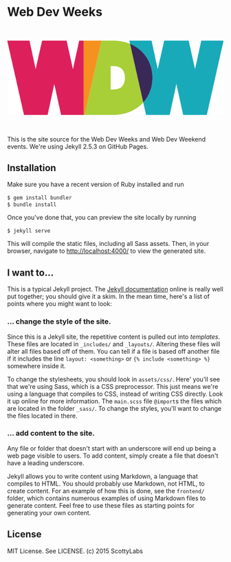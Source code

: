 # Web Dev Weeks

<br>

![WDW logo](assets/img/logo.svg)

<br>

This is the site source for the Web Dev Weeks and Web Dev Weekend events. We're
using Jekyll 2.5.3 on GitHub Pages.


## Installation

Make sure you have a recent version of Ruby installed and run

```console
$ gem install bundler
$ bundle install
```

Once you've done that, you can preview the site locally by running

```console
$ jekyll serve
```

This will compile the static files, including all Sass assets. Then, in your
browser, navigate to <http://localhost:4000/> to view the generated site.


## I want to...

This is a typical Jekyll project. The [Jekyll documentation][jekyll] online is
really well put together; you should give it a skim. In the mean time, here's a
list of points where you might want to look:

### ... change the style of the site.

Since this is a Jekyll site, the repetitive content is pulled out into
_templates_. These files are located in `_includes/` and `_layouts/`. Altering
these files will alter all files based off of them. You can tell if a file is
based off another file if it includes the line `layout: <something>` or `{%
include <something> %}` somewhere inside it.

To change the stylesheets, you should look in `assets/css/`. Here' you'll see
that we're using Sass, which is a CSS preprocessor. This just means we're using
a language that compiles to CSS, instead of writing CSS directly. Look it up
online for more information. The `main.scss` file `@import`s the files which are
located in the folder `_sass/`. To change the styles, you'll want to change
the files located in there.

### ... add content to the site.

Any file or folder that doesn't start with an underscore will end up being a
web page visible to users. To add content, simply create a file that doesn't
have a leading underscore.

Jekyll allows you to write content using Markdown, a language that compiles to
HTML. You should probably use Markdown, not HTML, to create content. For an
example of how this is done, see the `frontend/` folder, which contains numerous
examples of using Markdown files to generate content. Feel free to use these
files as starting points for generating your own content.


## License

MIT License. See LICENSE. (c) 2015 ScottyLabs



[jekyll]: http://jekyllrb.com/
